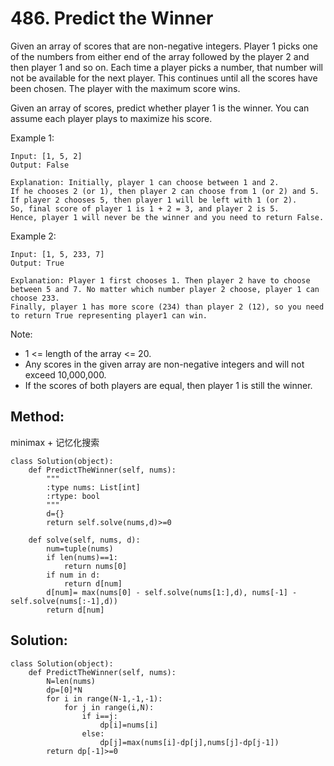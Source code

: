 # 486. Predict the Winner

Given an array of scores that are non-negative integers. Player 1 picks one of the numbers from either end of the array followed by the player 2 and then player 1 and so on. Each time a player picks a number, that number will not be available for the next player. This continues until all the scores have been chosen. The player with the maximum score wins.

Given an array of scores, predict whether player 1 is the winner. You can assume each player plays to maximize his score.

Example 1:

    Input: [1, 5, 2]
    Output: False
    
    Explanation: Initially, player 1 can choose between 1 and 2. 
    If he chooses 2 (or 1), then player 2 can choose from 1 (or 2) and 5. If player 2 chooses 5, then player 1 will be left with 1 (or 2). 
    So, final score of player 1 is 1 + 2 = 3, and player 2 is 5. 
    Hence, player 1 will never be the winner and you need to return False.

Example 2:

    Input: [1, 5, 233, 7]
    Output: True
    
    Explanation: Player 1 first chooses 1. Then player 2 have to choose between 5 and 7. No matter which number player 2 choose, player 1 can choose 233.
    Finally, player 1 has more score (234) than player 2 (12), so you need to return True representing player1 can win.

Note:
- 1 <= length of the array <= 20.
- Any scores in the given array are non-negative integers and will not exceed 10,000,000.
- If the scores of both players are equal, then player 1 is still the winner.

## Method:
minimax + 记忆化搜索

    class Solution(object):
        def PredictTheWinner(self, nums):
            """
            :type nums: List[int]
            :rtype: bool
            """
            d={}
            return self.solve(nums,d)>=0        
            
        def solve(self, nums, d):
            num=tuple(nums)
            if len(nums)==1:
                return nums[0]
            if num in d:
                return d[num]
            d[num]= max(nums[0] - self.solve(nums[1:],d), nums[-1] - self.solve(nums[:-1],d))
            return d[num] 
            
## Solution:


    class Solution(object):
        def PredictTheWinner(self, nums):
            N=len(nums)
            dp=[0]*N
            for i in range(N-1,-1,-1):
                for j in range(i,N):
                    if i==j:
                        dp[i]=nums[i]
                    else:
                        dp[j]=max(nums[i]-dp[j],nums[j]-dp[j-1])
            return dp[-1]>=0
